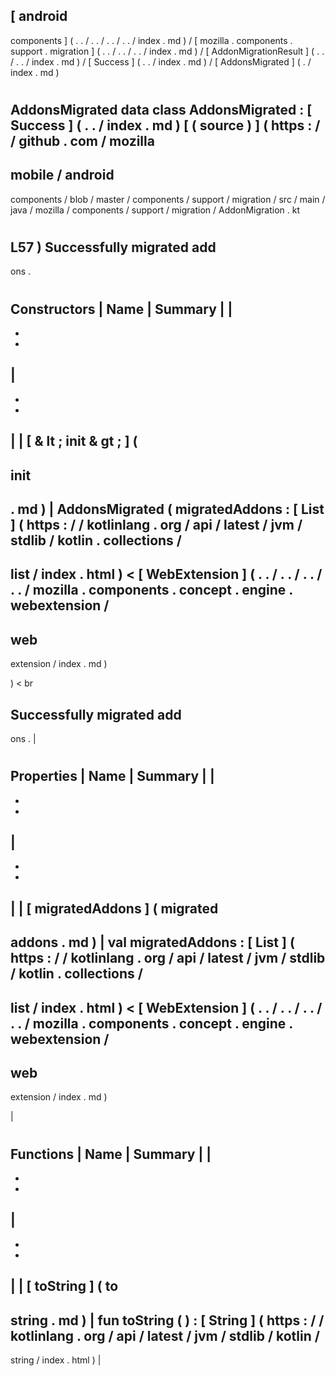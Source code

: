 [
android
-
components
]
(
.
.
/
.
.
/
.
.
/
.
.
/
index
.
md
)
/
[
mozilla
.
components
.
support
.
migration
]
(
.
.
/
.
.
/
.
.
/
index
.
md
)
/
[
AddonMigrationResult
]
(
.
.
/
.
.
/
index
.
md
)
/
[
Success
]
(
.
.
/
index
.
md
)
/
[
AddonsMigrated
]
(
.
/
index
.
md
)
#
AddonsMigrated
data
class
AddonsMigrated
:
[
Success
]
(
.
.
/
index
.
md
)
[
(
source
)
]
(
https
:
/
/
github
.
com
/
mozilla
-
mobile
/
android
-
components
/
blob
/
master
/
components
/
support
/
migration
/
src
/
main
/
java
/
mozilla
/
components
/
support
/
migration
/
AddonMigration
.
kt
#
L57
)
Successfully
migrated
add
-
ons
.
#
#
#
Constructors
|
Name
|
Summary
|
|
-
-
-
|
-
-
-
|
|
[
&
lt
;
init
&
gt
;
]
(
-
init
-
.
md
)
|
AddonsMigrated
(
migratedAddons
:
[
List
]
(
https
:
/
/
kotlinlang
.
org
/
api
/
latest
/
jvm
/
stdlib
/
kotlin
.
collections
/
-
list
/
index
.
html
)
<
[
WebExtension
]
(
.
.
/
.
.
/
.
.
/
.
.
/
mozilla
.
components
.
concept
.
engine
.
webextension
/
-
web
-
extension
/
index
.
md
)
>
)
<
br
>
Successfully
migrated
add
-
ons
.
|
#
#
#
Properties
|
Name
|
Summary
|
|
-
-
-
|
-
-
-
|
|
[
migratedAddons
]
(
migrated
-
addons
.
md
)
|
val
migratedAddons
:
[
List
]
(
https
:
/
/
kotlinlang
.
org
/
api
/
latest
/
jvm
/
stdlib
/
kotlin
.
collections
/
-
list
/
index
.
html
)
<
[
WebExtension
]
(
.
.
/
.
.
/
.
.
/
.
.
/
mozilla
.
components
.
concept
.
engine
.
webextension
/
-
web
-
extension
/
index
.
md
)
>
|
#
#
#
Functions
|
Name
|
Summary
|
|
-
-
-
|
-
-
-
|
|
[
toString
]
(
to
-
string
.
md
)
|
fun
toString
(
)
:
[
String
]
(
https
:
/
/
kotlinlang
.
org
/
api
/
latest
/
jvm
/
stdlib
/
kotlin
/
-
string
/
index
.
html
)
|
